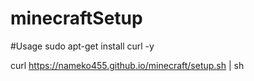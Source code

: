 # minecraftSetup
#Usage
sudo apt-get install curl -y

curl https://nameko455.github.io/minecraft/setup.sh | sh
